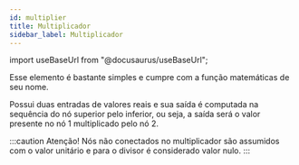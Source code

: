 ```yaml
---
id: multiplier
title: Multiplicador
sidebar_label: Multiplicador
---
```

import useBaseUrl from "@docusaurus/useBaseUrl";

<link rel="stylesheet" href={useBaseUrl("katex/katex.min.css")} />

Esse elemento é bastante simples e cumpre com a função matemáticas de seu nome.

Possui duas entradas de valores reais e sua saída é computada na sequência do nó superior pelo inferior, ou seja, a saída será o valor presente no nó 1 multiplicado pelo nó 2.

:::caution Atenção!
Nós não conectados no multiplicador são assumidos com o valor unitário e para o divisor é considerado valor nulo.
:::